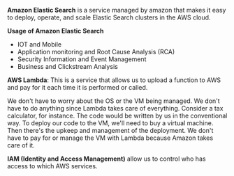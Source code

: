 **Amazon Elastic Search** is a service managed by amazon that makes it easy to deploy, operate, and scale Elastic Search clusters in the AWS cloud. 

**Usage of Amazon Elastic Search**
- IOT and Mobile
- Application monitoring and Root Cause Analysis (RCA)
- Security Information and Event Management
- Business and Clickstream Analysis

**AWS Lambda**: This is a service that allows us to upload a function to AWS and pay for it each time it is performed or called.

We don't have to worry about the OS or the VM being managed. We don't have to do anything since Lambda takes care of everything. Consider a tax calculator, for instance. The code would be written by us in the conventional way. To deploy our code to the VM, we'll need to buy a virtual machine. Then there's the upkeep and management of the deployment. We don't have to pay for or manage the VM with Lambda because Amazon takes care of it.

**IAM (Identity and Access Management)** allow us to control who has access to which AWS services.
